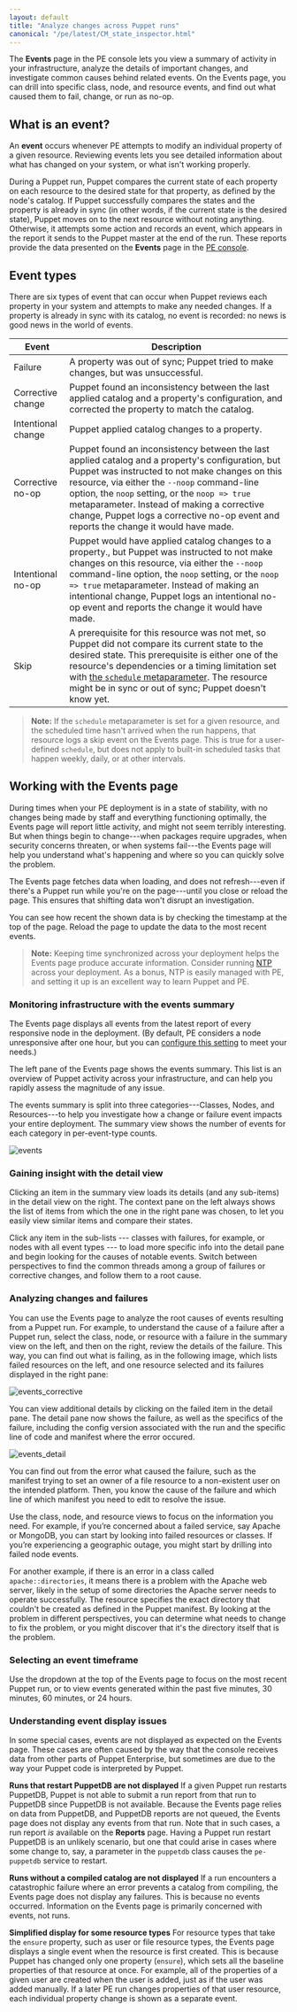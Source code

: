 ```yaml
---
layout: default
title: "Analyze changes across Puppet runs"
canonical: "/pe/latest/CM_state_inspector.html"
---
```


The **Events** page in the PE console lets you view a summary of activity in your infrastructure, analyze the details of important changes, and investigate common causes behind related events. On the Events page, you can drill into specific class, node, and resource events, and find out what caused them to fail, change, or run as no-op.

<!--Concept-->
## What is an event? 

An **event** occurs whenever PE attempts to modify an individual property of a given resource. Reviewing events lets you see detailed information about what has changed on your system, or what isn't working properly.    

During a Puppet run, Puppet compares the current state of each property on each resource to the desired state for that property, as defined by the node's catalog. If Puppet successfully compares the states and the property is already in sync (in other words, if the current state is the desired state), Puppet moves on to the next resource without noting anything. Otherwise, it attempts some action and records an event, which appears in the report it sends to the Puppet master at the end of the run. These reports provide the data presented on the **Events** page in the [PE console](./console_accessing.html).

<!--Reference-->
## Event types

There are six types of event that can occur when Puppet reviews each property in your system and attempts to make any needed changes. If a property is already in sync with its catalog, no event is recorded: no news is good news in the world of events.  

| Event | Description |
| ----- | ----------- |
| Failure | A property was out of sync; Puppet tried to make changes, but was unsuccessful. |
| Corrective change | Puppet found an inconsistency between the last applied catalog and a property's configuration, and corrected the property to match the catalog. |
| Intentional change | Puppet applied catalog changes to a property. |
| Corrective no-op | Puppet found an inconsistency between the last applied catalog and a property's configuration, but Puppet was instructed to not make changes on this resource, via either the `--noop` command-line option, the `noop` setting, or the `noop => true` metaparameter. Instead of making a corrective change, Puppet logs a corrective no-op event and reports the change it would have made. | 
| Intentional no-op | Puppet would have applied catalog changes to a property., but Puppet was instructed to not make changes on this resource, via either the `--noop` command-line option, the `noop` setting, or the `noop => true` metaparameter. Instead of making an intentional change, Puppet logs an intentional no-op event and reports the change it would have made. |
| Skip | A prerequisite for this resource was not met, so Puppet did not compare its current state to the desired state. This prerequisite is either one of the resource's dependencies or a timing limitation set with [the `schedule` metaparameter]({{puppet}}/metaparameter.html#schedule). The resource might be in sync or out of sync; Puppet doesn't know yet. | 

> **Note:** If the `schedule` metaparameter is set for a given resource, and the scheduled time hasn't arrived when the run happens, that resource logs a skip event on the Events page. This is true for a user-defined `schedule`, but does not apply to built-in scheduled tasks that happen weekly, daily, or at other intervals.

<!--Concept-->
## Working with the Events page

During times when your PE deployment is in a state of stability, with no changes being made by staff and everything functioning optimally, the Events page will report little activity, and might not seem terribly interesting. But when things begin to change---when packages require upgrades, when security concerns threaten, or when systems fail---the Events page will help you understand what's happening and where so you can quickly solve the problem.  

The Events page fetches data when loading, and does not refresh---even if there's a Puppet run while you're on the page---until you close or reload the page. This ensures that shifting data won't disrupt an investigation. 

You can see how recent the shown data is by checking the timestamp at the top of the page. Reload the page to update the data to the most recent events.

> **Note:** Keeping time synchronized across your deployment helps the Events page produce accurate information. Consider running [NTP](./quick_start_ntp.html) across your deployment. As a bonus, NTP is easily managed with PE, and setting it up is an excellent way to learn Puppet and PE.

### Monitoring infrastructure with the events summary

The Events page displays all events from the latest report of every responsive node in the deployment. (By default, PE considers a node unresponsive after one hour, but you can [configure this setting](./console_config.html#changing-the-unresponsive-node-timeframe) to meet your needs.)

The left pane of the Events page shows the events summary. This list is an overview of Puppet activity across your infrastructure, and can help you rapidly assess the magnitude of any issue.

The events summary is split into three categories---Classes, Nodes, and Resources---to help you investigate how a change or failure event impacts your entire deployment. The summary view shows the number of events for each category in per-event-type counts. 

![events][events]

[events]: ./images/console/cm_events.png

### Gaining insight with the detail view

Clicking an item in the summary view loads its details (and any sub-items) in the detail view on the right. The context pane on the left always shows the list of items from which the one in the right pane was chosen, to let you easily view similar items and compare their states.

Click any item in the sub-lists --- classes with failures, for example, or nodes with all event types --- to load more specific info into the detail pane and begin looking for the causes of notable events. Switch between perspectives to find the common threads among a group of failures or corrective changes, and follow them to a root cause.  

### Analyzing changes and failures 

You can use the Events page to analyze the root causes of events resulting from a Puppet run. For example, to understand the cause of a failure after a Puppet run, select the class, node, or resource with a failure in the summary view on the left, and then on the right, review the details of the failure. This way, you can find out what is failing, as in the following image, which lists failed resources on the left, and one resource selected and its failures displayed in the right pane:

![events_corrective][events_corrective]

[events_corrective]: ./images/console/cm_events_corrective.png

You can view additional details by clicking on the failed item in the detail pane. The detail pane now shows the failure, as well as the specifics of the failure, including the config version associated with the run and the specific line of code and manifest where the error occured.

![events_detail][events_detail]

[events_detail]: ./images/console/cm_events_detail.png

You can find out from the error what caused the failure, such as the manifest trying to set an owner of a file resource to a non-existent user on the intended platform. Then, you know the cause of the failure and which line of which manifest you need to edit to resolve the issue.

Use the class, node, and resource views to focus on the information you need. For example, if you’re concerned about a failed service, say Apache or MongoDB, you can start by looking into failed resources or classes. If you’re experiencing a geographic outage, you might start by drilling into failed node events.

For another example, if there is an error in a class called `apache::directories`, it means there is a problem with the Apache web server, likely in the setup of some directories the Apache server needs to operate successfully. The resource specifies the exact directory that couldn't be created as defined in the Puppet manifest. By looking at the problem in different perspectives, you can determine what needs to change to fix the problem, or you might discover that it's the directory itself that is the problem.

### Selecting an event timeframe

Use the dropdown at the top of the Events page to focus on the most recent Puppet run, or to view events generated within the past five minutes, 30 minutes, 60 minutes, or 24 hours. 

### Understanding event display issues 

In some special cases, events are not displayed as expected on the Events page. These cases are often caused by the way that the console receives data from other parts of Puppet Enterprise, but sometimes are due to the way your Puppet code is interpreted by Puppet.    

**Runs that restart PuppetDB are not displayed**
If a given Puppet run restarts PuppetDB, Puppet is not able to submit a run report from that run to PuppetDB since PuppetDB is not available. Because the Events page relies on data from PuppetDB, and PuppetDB reports are not queued, the Events page does not display any events from that run. Note that in such cases, a run report *is* available on the **Reports** page. Having a Puppet run restart PuppetDB is an unlikely scenario, but one that could arise in cases where some change to, say, a parameter in the `puppetdb` class causes the `pe-puppetdb` service to restart. 

**Runs without a compiled catalog are not displayed**
If a run encounters a catastrophic failure where an error prevents a catalog from compiling, the Events page does not display any failures. This is because no events occurred. Information on the Events page is primarily concerned with events, not runs.

**Simplified display for some resource types**
For resource types that take the `ensure` property, such as user or file resource types, the Events page displays a single event when the resource is first created. This is because Puppet has changed only one property (`ensure`), which sets all the baseline properties of that resource at once. For example, all of the properties of a given user are created when the user is added, just as if the user was added manually. If a later PE run changes properties of that user resource, each individual property change is shown as a separate event.
